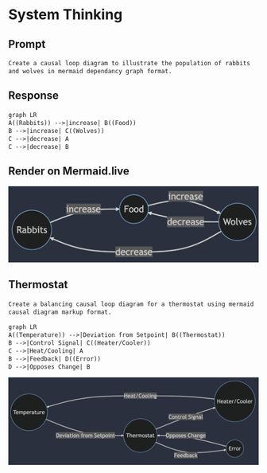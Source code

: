 # System Thinking

## Prompt

```linenums="0"
Create a causal loop diagram to illustrate the population of rabbits and wolves in mermaid dependancy graph format.
```

## Response

```
graph LR
A((Rabbits)) -->|increase| B((Food))
B -->|increase| C((Wolves))
C -->|decrease| A
C -->|decrease| B
```

## Render on Mermaid.live

![](../img/rabbits-wolves.png)

## Thermostat

```linenums="0"
Create a balancing causal loop diagram for a thermostat using mermaid causal diagram markup format.
```

```
graph LR
A((Temperature)) -->|Deviation from Setpoint| B((Thermostat))
B -->|Control Signal| C((Heater/Cooler))
C -->|Heat/Cooling| A
B -->|Feedback| D((Error))
D -->|Opposes Change| B
```

![](../img/thermostat.png)
